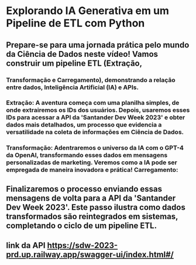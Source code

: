 # Explorando IA Generativa em um Pipeline de ETL com Python

## Prepare-se para uma jornada prática pelo mundo da Ciência de Dados neste vídeo! Vamos construir um pipeline ETL (Extração, 

### Transformação e Carregamento), demonstrando a relação entre dados, Inteligência Artificial (IA) e APIs.

### Extração: A aventura começa com uma planilha simples, de onde extrairemos os IDs dos usuários. Depois, usaremos esses IDs para acessar a API da 'Santander Dev Week 2023' e obter dados mais detalhados, um processo que evidencia a versatilidade na coleta de informações em Ciência de Dados.

### Transformação: Adentraremos o universo da IA com o GPT-4 da OpenAI, transformando esses dados em mensagens personalizadas de marketing. Veremos como a IA pode ser empregada de maneira inovadora e prática! Carregamento:

## Finalizaremos o processo enviando essas mensagens de volta para a API da 'Santander Dev Week 2023'. Este passo ilustra como dados transformados são reintegrados em sistemas, completando o ciclo de um pipeline ETL.

## link da API https://sdw-2023-prd.up.railway.app/swagger-ui/index.html#/
